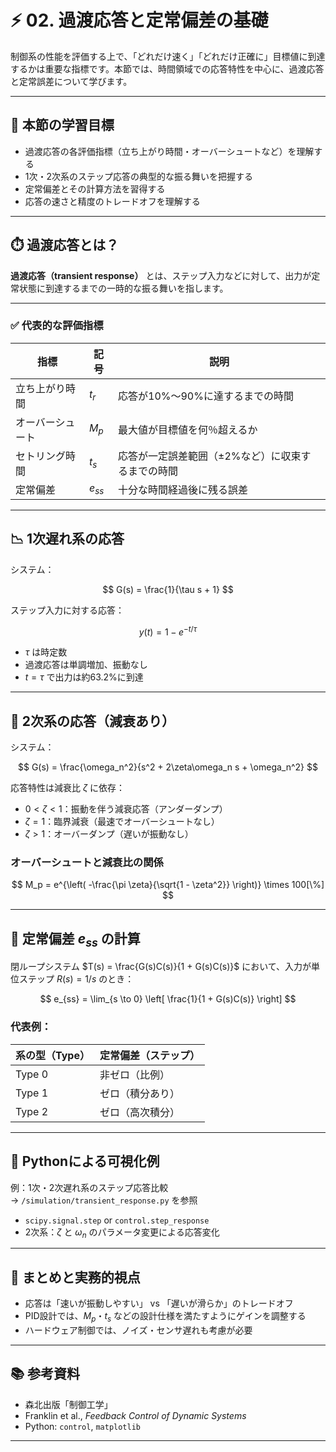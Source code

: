 # ⚡️ 02. 過渡応答と定常偏差の基礎

制御系の性能を評価する上で、「どれだけ速く」「どれだけ正確に」目標値に到達するかは重要な指標です。本節では、時間領域での応答特性を中心に、過渡応答と定常誤差について学びます。

---

## 🎯 本節の学習目標

- 過渡応答の各評価指標（立ち上がり時間・オーバーシュートなど）を理解する
- 1次・2次系のステップ応答の典型的な振る舞いを把握する
- 定常偏差とその計算方法を習得する
- 応答の速さと精度のトレードオフを理解する

---

## ⏱️ 過渡応答とは？

**過渡応答（transient response）** とは、ステップ入力などに対して、出力が定常状態に到達するまでの一時的な振る舞いを指します。

---

### ✅ 代表的な評価指標

| 指標 | 記号 | 説明 |
|------|------|------|
| 立ち上がり時間 | $t_r$ | 応答が10%〜90%に達するまでの時間 |
| オーバーシュート | $M_p$ | 最大値が目標値を何％超えるか |
| セトリング時間 | $t_s$ | 応答が一定誤差範囲（±2%など）に収束するまでの時間 |
| 定常偏差 | $e_{ss}$ | 十分な時間経過後に残る誤差 |

---

## 📉 1次遅れ系の応答

システム：

$$
G(s) = \frac{1}{\tau s + 1}
$$

ステップ入力に対する応答：

$$
y(t) = 1 - e^{-t/\tau}
$$

- $\tau$ は時定数
- 過渡応答は単調増加、振動なし
- $t = \tau$ で出力は約63.2%に到達

---

## 🎯 2次系の応答（減衰あり）

システム：

$$
G(s) = \frac{\omega_n^2}{s^2 + 2\zeta\omega_n s + \omega_n^2}
$$

応答特性は減衰比 $\zeta$ に依存：

- $0 < \zeta < 1$：振動を伴う減衰応答（アンダーダンプ）
- $\zeta = 1$：臨界減衰（最速でオーバーシュートなし）
- $\zeta > 1$：オーバーダンプ（遅いが振動なし）

### オーバーシュートと減衰比の関係

$$
M_p = e^{\left( -\frac{\pi \zeta}{\sqrt{1 - \zeta^2}} \right)} \times 100[\%]
$$

---

## 🎯 定常偏差 $e_{ss}$ の計算

閉ループシステム $T(s) = \frac{G(s)C(s)}{1 + G(s)C(s)}$ において、入力が単位ステップ $R(s) = 1/s$ のとき：

$$
e_{ss} = \lim_{s \to 0} \left[ \frac{1}{1 + G(s)C(s)} \right]
$$

### 代表例：

| 系の型（Type） | 定常偏差（ステップ） |
|----------------|----------------------|
| Type 0 | 非ゼロ（比例） |
| Type 1 | ゼロ（積分あり） |
| Type 2 | ゼロ（高次積分） |

---

## 🧪 Pythonによる可視化例

例：1次・2次遅れ系のステップ応答比較  
→ `/simulation/transient_response.py` を参照

- `scipy.signal.step` or `control.step_response`
- 2次系：$\zeta$ と $\omega_n$ のパラメータ変更による応答変化

---

## 💬 まとめと実務的視点

- 応答は「速いが振動しやすい」 vs 「遅いが滑らか」のトレードオフ  
- PID設計では、$M_p$・$t_s$ などの設計仕様を満たすようにゲインを調整する  
- ハードウェア制御では、ノイズ・センサ遅れも考慮が必要  

---

## 📚 参考資料

- 森北出版「制御工学」  
- Franklin et al., *Feedback Control of Dynamic Systems*  
- Python: `control`, `matplotlib`

---
